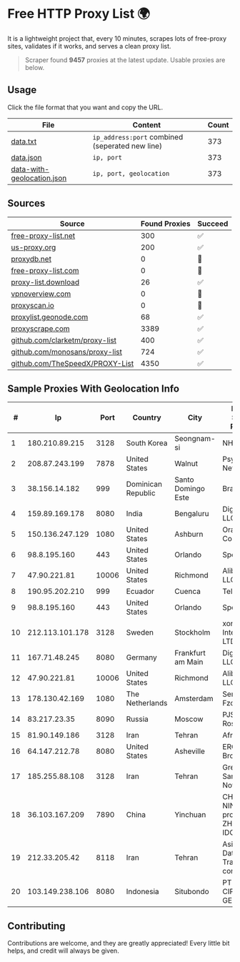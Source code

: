
# Free HTTP Proxy List 🌍

It is a lightweight project that, every 10 minutes, scrapes lots of free-proxy sites, validates if it works, and serves a clean proxy list.


> Scraper found **9457** proxies at the latest update. Usable proxies are below.

## Usage

Click the file format that you want and copy the URL.


|File|Content|Count|
|----|-------|-----|
|[data.txt](https://raw.githubusercontent.com/themiralay/Proxy-List-World/master/data.txt)|`ip_address:port` combined (seperated new line)|373|
|[data.json](https://raw.githubusercontent.com/themiralay/Proxy-List-World/master/data.json)|`ip, port`|373|
|[data-with-geolocation.json](https://raw.githubusercontent.com/themiralay/Proxy-List-World/master/data-with-geolocation.json)|`ip, port, geolocation`|373|

## Sources

|Source|Found Proxies|Succeed|
|------|-------------|-------|
|[free-proxy-list.net](https://free-proxy-list.net)|300|✅|
|[us-proxy.org](https://www.us-proxy.org)|200|✅|
|[proxydb.net](http://proxydb.net)|0|🚫|
|[free-proxy-list.com](https://free-proxy-list.com/?page=&port=&type%5B%5D=http&type%5B%5D=https&up_time=0&search=Search)|0|🚫|
|[proxy-list.download](https://www.proxy-list.download/HTTP)|26|✅|
|[vpnoverview.com](https://vpnoverview.com/privacy/anonymous-browsing/free-proxy-servers)|0|🚫|
|[proxyscan.io](https://www.proxyscan.io)|0|🚫|
|[proxylist.geonode.com](https://proxylist.geonode.com/api/proxy-list?limit=300&page=1&sort_by=lastChecked&sort_type=desc&protocols=http,https)|68|✅|
|[proxyscrape.com](https://api.proxyscrape.com/v2/?request=displayproxies&protocol=http&timeout=10000&country=all&ssl=all&anonymity=all)|3389|✅|
|[github.com/clarketm/proxy-list](https://raw.githubusercontent.com/clarketm/proxy-list/master/proxy-list-raw.txt)|400|✅|
|[github.com/monosans/proxy-list](https://raw.githubusercontent.com/monosans/proxy-list/main/proxies/http.txt)|724|✅|
|[github.com/TheSpeedX/PROXY-List](https://raw.githubusercontent.com/TheSpeedX/PROXY-List/master/http.txt)|4350|✅|


## Sample Proxies With Geolocation Info

|#|Ip|Port|Country|City|Internet Service Provider|
|-|--|----|-------|----|-------------------------|
|1|180.210.89.215|3128|South Korea|Seongnam-si|NHNCLOUD|
|2|208.87.243.199|7878|United States|Walnut|Psychz Networks|
|3|38.156.14.182|999|Dominican Republic|Santo Domingo Este|Bravic SRL|
|4|159.89.169.178|8080|India|Bengaluru|DigitalOcean, LLC|
|5|150.136.247.129|1080|United States|Ashburn|Oracle Corporation|
|6|98.8.195.160|443|United States|Orlando|Spectrum|
|7|47.90.221.81|10006|United States|Richmond|Alibaba.com LLC|
|8|190.95.202.210|999|Ecuador|Cuenca|Telconet S.A|
|9|98.8.195.160|443|United States|Orlando|Spectrum|
|10|212.113.101.178|3128|Sweden|Stockholm|xorek.cloud International LTD|
|11|167.71.48.245|8080|Germany|Frankfurt am Main|DigitalOcean, LLC|
|12|47.90.221.81|10006|United States|Richmond|Alibaba.com LLC|
|13|178.130.42.169|1080|The Netherlands|Amsterdam|Servers Tech Fzco|
|14|83.217.23.35|8090|Russia|Moscow|PJSC Rostelecom|
|15|81.90.149.186|3128|Iran|Tehran|Afranet|
|16|64.147.212.78|8080|United States|Asheville|ERC Broadband|
|17|185.255.88.108|3128|Iran|Tehran|Green Web Samaneh Novin Co Ltd|
|18|36.103.167.209|7890|China|Yinchuan|CHINANET NINGXIA province ZHONGWEI IDC network|
|19|212.33.205.42|8118|Iran|Tehran|Asiatech Data Transmission company|
|20|103.149.238.106|8080|Indonesia|Situbondo|PT BITNIAGA CIPTA GEMILANG|



## Contributing

Contributions are welcome, and they are greatly appreciated! Every
little bit helps, and credit will always be given.

